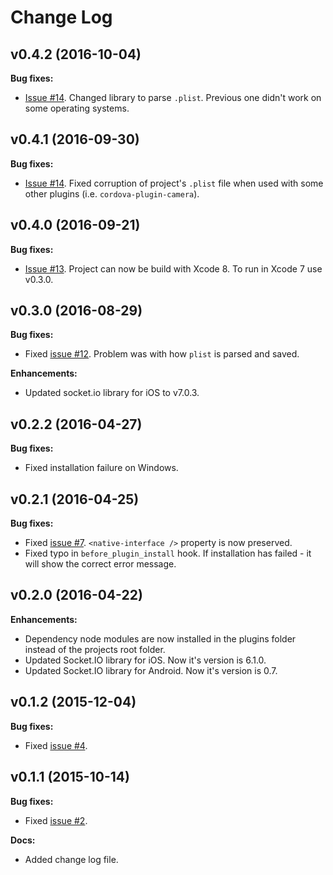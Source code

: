 # Change Log

## v0.4.2 (2016-10-04)

**Bug fixes:**

- [Issue #14](https://github.com/nordnet/cordova-hot-code-push-local-dev-addon/issues/14). Changed library to parse `.plist`. Previous one didn't work on some operating systems.

## v0.4.1 (2016-09-30)

**Bug fixes:**

- [Issue #14](https://github.com/nordnet/cordova-hot-code-push-local-dev-addon/issues/14). Fixed corruption of project's `.plist` file when used with some other plugins (i.e. `cordova-plugin-camera`).

## v0.4.0 (2016-09-21)

**Bug fixes:**

- [Issue #13](https://github.com/nordnet/cordova-hot-code-push-local-dev-addon/issues/13). Project can now be build with Xcode 8. To run in Xcode 7 use v0.3.0.

## v0.3.0 (2016-08-29)

**Bug fixes:**

- Fixed [issue #12](https://github.com/nordnet/cordova-hot-code-push-local-dev-addon/issues/12). Problem was with how `plist` is parsed and saved.

**Enhancements:**

- Updated socket.io library for iOS to v7.0.3.

## v0.2.2 (2016-04-27)

**Bug fixes:**

- Fixed installation failure on Windows.

## v0.2.1 (2016-04-25)

**Bug fixes:**

- Fixed [issue #7](https://github.com/nordnet/cordova-hot-code-push-local-dev-addon/issues/7). `<native-interface />` property is now preserved.
- Fixed typo in `before_plugin_install` hook. If installation has failed - it will show the correct error message.

## v0.2.0 (2016-04-22)

**Enhancements:**

- Dependency node modules are now installed in the plugins folder instead of the projects root folder.
- Updated Socket.IO library for iOS. Now it's version is 6.1.0.
- Updated Socket.IO library for Android. Now it's version is 0.7.

## v0.1.2 (2015-12-04)

**Bug fixes:**

- Fixed [issue #4](https://github.com/nordnet/cordova-hot-code-push-local-dev-addon/issues/4).

## v0.1.1 (2015-10-14)

**Bug fixes:**

- Fixed [issue #2](https://github.com/nordnet/cordova-hot-code-push-local-dev-addon/issues/2).

**Docs:**

- Added change log file.
